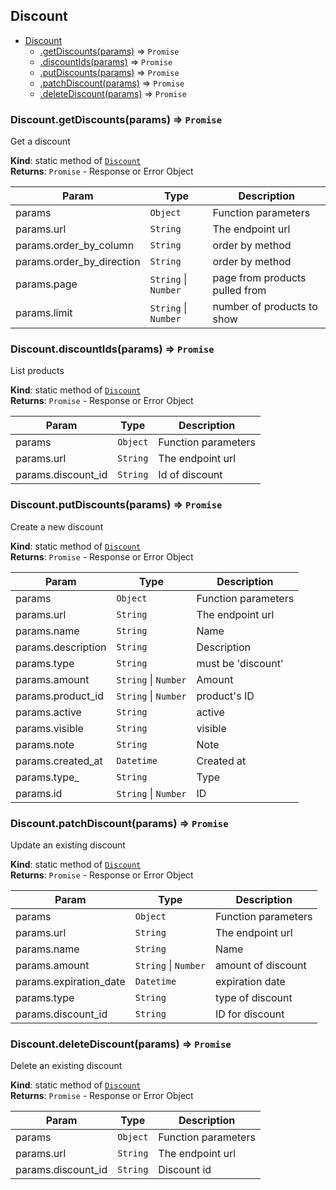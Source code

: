 <a name="module_Discount"></a>

## Discount

* [Discount](#module_Discount)
    * [.getDiscounts(params)](#module_Discount.getDiscounts) ⇒ <code>Promise</code>
    * [.discountIds(params)](#module_Discount.discountIds) ⇒ <code>Promise</code>
    * [.putDiscounts(params)](#module_Discount.putDiscounts) ⇒ <code>Promise</code>
    * [.patchDiscount(params)](#module_Discount.patchDiscount) ⇒ <code>Promise</code>
    * [.deleteDiscount(params)](#module_Discount.deleteDiscount) ⇒ <code>Promise</code>

<a name="module_Discount.getDiscounts"></a>

### Discount.getDiscounts(params) ⇒ <code>Promise</code>
Get a discount

**Kind**: static method of [<code>Discount</code>](#module_Discount)  
**Returns**: <code>Promise</code> - Response or Error Object  

| Param | Type | Description |
| --- | --- | --- |
| params | <code>Object</code> | Function parameters |
| params.url | <code>String</code> | The endpoint url |
| params.order_by_column | <code>String</code> | order by method |
| params.order_by_direction | <code>String</code> | order by method |
| params.page | <code>String</code> \| <code>Number</code> | page from products pulled from |
| params.limit | <code>String</code> \| <code>Number</code> | number of products to show |

<a name="module_Discount.discountIds"></a>

### Discount.discountIds(params) ⇒ <code>Promise</code>
List products

**Kind**: static method of [<code>Discount</code>](#module_Discount)  
**Returns**: <code>Promise</code> - Response or Error Object  

| Param | Type | Description |
| --- | --- | --- |
| params | <code>Object</code> | Function parameters |
| params.url | <code>String</code> | The endpoint url |
| params.discount_id | <code>String</code> | Id of discount |

<a name="module_Discount.putDiscounts"></a>

### Discount.putDiscounts(params) ⇒ <code>Promise</code>
Create a new discount

**Kind**: static method of [<code>Discount</code>](#module_Discount)  
**Returns**: <code>Promise</code> - Response or Error Object  

| Param | Type | Description |
| --- | --- | --- |
| params | <code>Object</code> | Function parameters |
| params.url | <code>String</code> | The endpoint url |
| params.name | <code>String</code> | Name |
| params.description | <code>String</code> | Description |
| params.type | <code>String</code> | must be 'discount' |
| params.amount | <code>String</code> \| <code>Number</code> | Amount |
| params.product_id | <code>String</code> \| <code>Number</code> | product's ID |
| params.active | <code>String</code> | active |
| params.visible | <code>String</code> | visible |
| params.note | <code>String</code> | Note |
| params.created_at | <code>Datetime</code> | Created at |
| params.type_ | <code>String</code> | Type |
| params.id | <code>String</code> \| <code>Number</code> | ID |

<a name="module_Discount.patchDiscount"></a>

### Discount.patchDiscount(params) ⇒ <code>Promise</code>
Update an existing discount

**Kind**: static method of [<code>Discount</code>](#module_Discount)  
**Returns**: <code>Promise</code> - Response or Error Object  

| Param | Type | Description |
| --- | --- | --- |
| params | <code>Object</code> | Function parameters |
| params.url | <code>String</code> | The endpoint url |
| params.name | <code>String</code> | Name |
| params.amount | <code>String</code> \| <code>Number</code> | amount of discount |
| params.expiration_date | <code>Datetime</code> | expiration date |
| params.type | <code>String</code> | type of discount |
| params.discount_id | <code>String</code> | ID for discount |

<a name="module_Discount.deleteDiscount"></a>

### Discount.deleteDiscount(params) ⇒ <code>Promise</code>
Delete an existing discount

**Kind**: static method of [<code>Discount</code>](#module_Discount)  
**Returns**: <code>Promise</code> - Response or Error Object  

| Param | Type | Description |
| --- | --- | --- |
| params | <code>Object</code> | Function parameters |
| params.url | <code>String</code> | The endpoint url |
| params.discount_id | <code>String</code> | Discount id |

